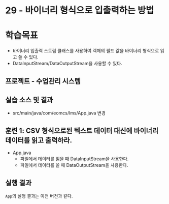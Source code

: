 # 29 - 바이너리 형식으로 입출력하는 방법

# 학습목표
- 바이너리 입출력 스트림 클래스를 사용하여 객체의 필드 값을 바이너리 형식으로 읽고 쓸 수 있다.
- DataInputStream/DataOutputStream을 사용할 수 있다.
  
## 프로젝트 - 수업관리 시스템  

## 실습 소스 및 결과

- src/main/java/com/eomcs/lms/App.java 변경

## 훈련 1: CSV 형식으로된 텍스트 데이터 대신에 바이너리 데이터를 읽고 출력하라.  

- App.java
    - 파일에서 데이터를 읽을 때 DataInputStream을 사용한다.
    - 파일에서 데이터를 쓸 때 DataOutputStream을 사용한다.

## 실행 결과

`App`의 실행 결과는 이전 버전과 같다.


